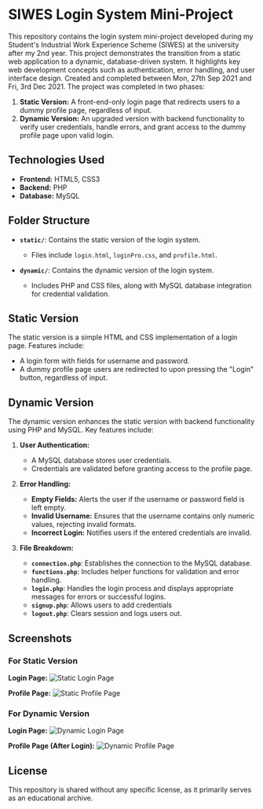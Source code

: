 # SIWES Login System Mini-Project

This repository contains the login system mini-project developed during my Student's Industrial Work Experience Scheme (SIWES) at the university after my 2nd year. This project demonstrates the transition from a static web application to a dynamic, database-driven system. It highlights key web development concepts such as authentication, error handling, and user interface design. Created and completed between Mon, 27th Sep 2021 and Fri, 3rd Dec 2021. The project was completed in two phases:

1. **Static Version:** A front-end-only login page that redirects users to a dummy profile page, regardless of input.
2. **Dynamic Version:** An upgraded version with backend functionality to verify user credentials, handle errors, and grant access to the dummy profile page upon valid login.

## Technologies Used

- **Frontend:** HTML5, CSS3
- **Backend:** PHP
- **Database:** MySQL

## Folder Structure

- **`static/`**: Contains the static version of the login system.
  - Files include `login.html`, `loginPro.css`, and `profile.html`.
  
- **`dynamic/`**: Contains the dynamic version of the login system.
  - Includes PHP and CSS files, along with MySQL database integration for credential validation.
  
## Static Version

The static version is a simple HTML and CSS implementation of a login page. Features include:

- A login form with fields for username and password.
- A dummy profile page users are redirected to upon pressing the "Login" button, regardless of input.

## Dynamic Version

The dynamic version enhances the static version with backend functionality using PHP and MySQL. Key features include:

1. **User Authentication:**
   - A MySQL database stores user credentials.
   - Credentials are validated before granting access to the profile page.

2. **Error Handling:**
   - **Empty Fields:** Alerts the user if the username or password field is left empty.
   - **Invalid Username:** Ensures that the username contains only numeric values, rejecting invalid formats.
   - **Incorrect Login:** Notifies users if the entered credentials are invalid.

3. **File Breakdown:**
   - **`connection.php`**: Establishes the connection to the MySQL database.
   - **`functions.php`**: Includes helper functions for validation and error handling.
   - **`login.php`**: Handles the login process and displays appropriate messages for errors or successful logins.
   - **`signup.php`**: Allows users to add credentials
   - **`logout.php`**: Clears session and logs users out.

## Screenshots

### For Static Version

**Login Page:**
![Static Login Page](static-login-page-screenshot.png)

**Profile Page:**
![Static Profile Page](static-profile-page-screenshot.png)

### For Dynamic Version

**Login Page:**
![Dynamic Login Page](dynamic-login-page-screenshot.png)

**Profile Page (After Login):**
![Dynamic Profile Page](dynamic-profile-page-screenshot.png)

## License

This repository is shared without any specific license, as it primarily serves as an educational archive.
